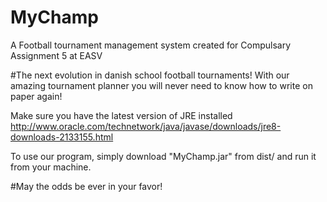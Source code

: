 # MyChamp
A Football tournament management system created for Compulsary Assignment 5 at EASV

#The next evolution in danish school football tournaments!
With our amazing tournament planner you will never need to know how to write on paper again!

Make sure you have the latest version of JRE installed 
http://www.oracle.com/technetwork/java/javase/downloads/jre8-downloads-2133155.html

To use our program, simply download "MyChamp.jar" from dist/ and run it from your machine.

#May the odds be ever in your favor!
